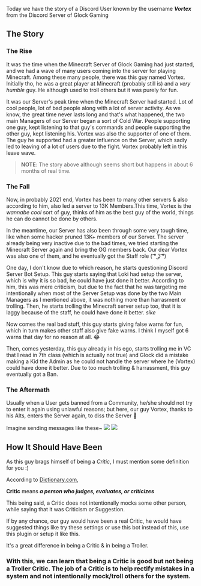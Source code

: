 Today we have the story of a Discord User known by the username ***Vortex*** from the Discord Server of Glock Gaming

## The Story
### The Rise

It was the time when the Minecraft Server of Glock Gaming had just started, and we had a wave of many users coming into the server for playing Minecraft. Among these many people, there was this guy named Vortex. Initially tho, he was a great player at Minecraft (probably still is) and a *very humble* guy. He although used to troll others but it was purely for fun. 

It was our Server's peak time when the Minecraft Server had started. Lot of cool people, lot of bad people along with a lot of server activity. As we know, the great time never lasts long and that's what happened, the two main Managers of our Server began a sort of Cold War. People supporting one guy, kept listening to that guy's commands and people supporting the other guy, kept listening his. Vortex was also the supporter of one of them. The guy he supported had a greater influence on the Server, which sadly led to leaving of a lot of users due to the fight. Vortex probably left in this leave wave.

> **NOTE**: The story above although seems short but happens in about 6 months of real time.

### The Fall

Now, in probably 2021 end, Vortex has been to many other servers & also according to him, also led a server to 13K Members.This time, Vortex is the *wannabe cool* sort of guy, thinks of him as the best guy of the world, things he can do cannot be done by others.

In the meantime, our Server has also been through some very tough time, like when some hacker pruned 13K+ members of our Server. The server already being very inactive due to the bad times, we tried starting the Minecraft Server again and bring the OG members back. Our dear Vortex was also one of them, and he eventually got the Staff role ( ͡° ͜ʖ ͡°) 

One day, I don't know due to which reason, he starts questioning Discord Server Bot Setup. This guy starts saying that Loki had setup the server, which is why it is so bad, he could have just done it better. According to him, this was mere criticism, but due to the fact that he was targeting me intentionally when most of the Server Setup was done by the two Main Managers as I mentioned above, it was nothing more than harrasment or trolling. Then, he starts trolling the Minecraft server setup too, that it is laggy because of the staff, he could have done it better. *sike*

Now comes the real bad stuff, this guy starts giving false warns for fun, which in turn makes other staff also give fake warns. I think I myself got 6 warns that day for no reason at all. 😂

Then, comes yesterday, this guy already in his ego, starts trolling me in VC that I read in 7th class (which is actually not true) and Glock did a mistake making a Kid the Admin as he could not handle the server where he (Vortex) could have done it better. Due to too much trolling & harrassment, this guy eventually got a Ban.

### The Aftermath

Usually when a User gets banned from a Community, he/she should not try to enter it again using unlawful reasons; but here, our guy Vortex, thanks to his Alts, enters the Server again, to diss the Server 🤣

Imagine sending messages like these~
![](https://media.discordapp.net/attachments/914730653512257566/956511513999454228/unknown.png?width=394&height=640) ![](https://media.discordapp.net/attachments/914730653512257566/956511663081791498/unknown.png?width=394&height=640)

## How It Should Have Been

As this guy brags himself of being a *Critic*, I must mention some definition for you :)

According to [Dictionary.com](https://www.dictionary.com/browse/critic), 

**Critic** means ***a person who judges, evaluates, or criticizes***

This being said, a Critic does not intentionally mocks some other person, while saying that it was Criticism or Suggestion.

If by any chance, our guy would have been a real Critic, he would have suggested things like try these settings or use this bot instead of this, use this plugin or setup it like this. 

It's a great difference in being a Critic & in being a Troller.

### With this, we can learn that being a Critic is good but not being a Troller Critic. The job of a Critic is to help rectify mistakes in a system and not intentionally mock/troll others for the system.